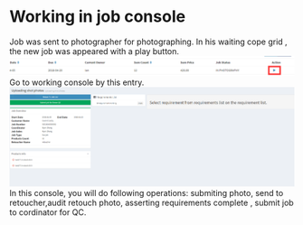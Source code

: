 # Working in job console

Job was sent to photographer for photographing. In his waiting cope grid , the new job was appeared with a play button.![](/assets/work_start_button.png)Go to working console by this entry.![](/assets/photographer_console.png)In this console, you will do following operations: submiting photo, send to retoucher,audit retouch photo, asserting requirements complete , submit job to cordinator for QC.





